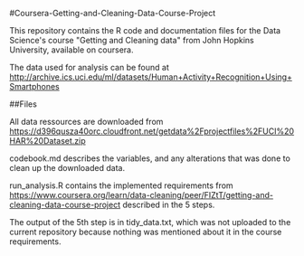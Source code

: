 #Coursera-Getting-and-Cleaning-Data-Course-Project

This repository contains the R code and documentation files for the Data Science's course "Getting and Cleaning data" from John Hopkins University, available on coursera.

The data used for analysis can be found at http://archive.ics.uci.edu/ml/datasets/Human+Activity+Recognition+Using+Smartphones


##Files

All data ressources are downloaded from https://d396qusza40orc.cloudfront.net/getdata%2Fprojectfiles%2FUCI%20HAR%20Dataset.zip

codebook.md describes the variables, and any alterations that was done to clean up the downloaded data.

run_analysis.R contains the implemented requirements from
https://www.coursera.org/learn/data-cleaning/peer/FIZtT/getting-and-cleaning-data-course-project
described in the 5 steps.

The output of the 5th step is in tidy_data.txt, which was not uploaded to the current repository because nothing was mentioned about it 
in the course requirements.
